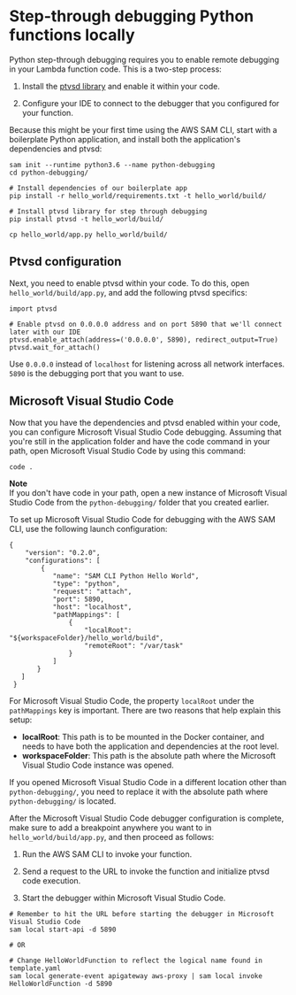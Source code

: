 # Step\-through debugging Python functions locally<a name="serverless-sam-cli-using-debugging-python"></a>

Python step\-through debugging requires you to enable remote debugging in your Lambda function code\. This is a two\-step process:

1. Install the [ptvsd library](https://pypi.org/project/ptvsd/) and enable it within your code\.

1. Configure your IDE to connect to the debugger that you configured for your function\.

Because this might be your first time using the AWS SAM CLI, start with a boilerplate Python application, and install both the application's dependencies and ptvsd:

```
sam init --runtime python3.6 --name python-debugging
cd python-debugging/

# Install dependencies of our boilerplate app
pip install -r hello_world/requirements.txt -t hello_world/build/

# Install ptvsd library for step through debugging
pip install ptvsd -t hello_world/build/

cp hello_world/app.py hello_world/build/
```

## Ptvsd configuration<a name="serverless-sam-cli-using-debugging-python-ptvsd"></a>

Next, you need to enable ptvsd within your code\. To do this, open `hello_world/build/app.py`, and add the following ptvsd specifics:

```
import ptvsd

# Enable ptvsd on 0.0.0.0 address and on port 5890 that we'll connect later with our IDE
ptvsd.enable_attach(address=('0.0.0.0', 5890), redirect_output=True)
ptvsd.wait_for_attach()
```

Use `0.0.0.0` instead of `localhost` for listening across all network interfaces\. `5890` is the debugging port that you want to use\.

## Microsoft Visual Studio Code<a name="serverless-sam-cli-using-debugging-python-vs-code"></a>

Now that you have the dependencies and ptvsd enabled within your code, you can configure Microsoft Visual Studio Code debugging\. Assuming that you're still in the application folder and have the code command in your path, open Microsoft Visual Studio Code by using this command:

```
code .
```

**Note**  
 If you don't have code in your path, open a new instance of Microsoft Visual Studio Code from the `python-debugging/` folder that you created earlier\.

To set up Microsoft Visual Studio Code for debugging with the AWS SAM CLI, use the following launch configuration:

```
{
    "version": "0.2.0",
    "configurations": [
        {
           "name": "SAM CLI Python Hello World",
           "type": "python",
           "request": "attach",
           "port": 5890,
           "host": "localhost",
           "pathMappings": [
               {
                   "localRoot": "${workspaceFolder}/hello_world/build",
                   "remoteRoot": "/var/task"
               }
           ]
       }
   ]
 }
```

For Microsoft Visual Studio Code, the property `localRoot` under the `pathMappings` key is important\. There are two reasons that help explain this setup:
+ **localRoot**: This path is to be mounted in the Docker container, and needs to have both the application and dependencies at the root level\.
+ **workspaceFolder**: This path is the absolute path where the Microsoft Visual Studio Code instance was opened\.

If you opened Microsoft Visual Studio Code in a different location other than `python-debugging/`, you need to replace it with the absolute path where `python-debugging/` is located\.

After the Microsoft Visual Studio Code debugger configuration is complete, make sure to add a breakpoint anywhere you want to in `hello_world/build/app.py`, and then proceed as follows:

1. Run the AWS SAM CLI to invoke your function\.

1. Send a request to the URL to invoke the function and initialize ptvsd code execution\.

1. Start the debugger within Microsoft Visual Studio Code\.

```
# Remember to hit the URL before starting the debugger in Microsoft Visual Studio Code
sam local start-api -d 5890

# OR

# Change HelloWorldFunction to reflect the logical name found in template.yaml
sam local generate-event apigateway aws-proxy | sam local invoke HelloWorldFunction -d 5890
```